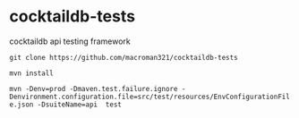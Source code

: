 # cocktaildb-tests
cocktaildb api testing framework

```git clone https://github.com/macroman321/cocktaildb-tests```

```mvn install```

```mvn -Denv=prod -Dmaven.test.failure.ignore -Denvironment.configuration.file=src/test/resources/EnvConfigurationFile.json -DsuiteName=api  test```
